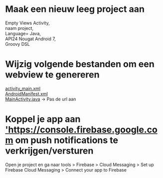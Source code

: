# Maak een nieuw leeg project aan 
Empty Views Activity,<br>
naam project,<br>
Language= Java,<br>
API24 Nougat Android 7,  <br>
Groovy DSL

# Wijzig volgende bestanden om een webview te genereren
<a href='https://github.com/lupotec/WV/blob/main/activity_main.xml'>activity_main.xml</a><br>
<a href='https://github.com/lupotec/WV/blob/main/AndroidManifest.xml'>AndroidManifest.xml</a><br>
<a href='https://github.com/lupotec/WV/blob/main/MainActivity.java'>MainActivity.java</a> -> Pas de url aan

# Koppel je app aan <a href='https://console.firebase.google.com'>'https://console.firebase.google.com</a> om push notifications te verkrijgen/versturen
Open je project en ga naar tools > Firebase > Cloud Messaging > Set up Firebase Cloud Messaging > Connect your app to Firebase<br>

